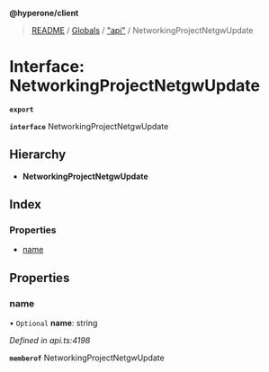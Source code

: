**@hyperone/client**

> [README](../README.md) / [Globals](../globals.md) / ["api"](../modules/_api_.md) / NetworkingProjectNetgwUpdate

# Interface: NetworkingProjectNetgwUpdate

**`export`** 

**`interface`** NetworkingProjectNetgwUpdate

## Hierarchy

* **NetworkingProjectNetgwUpdate**

## Index

### Properties

* [name](_api_.networkingprojectnetgwupdate.md#name)

## Properties

### name

• `Optional` **name**: string

*Defined in api.ts:4198*

**`memberof`** NetworkingProjectNetgwUpdate
